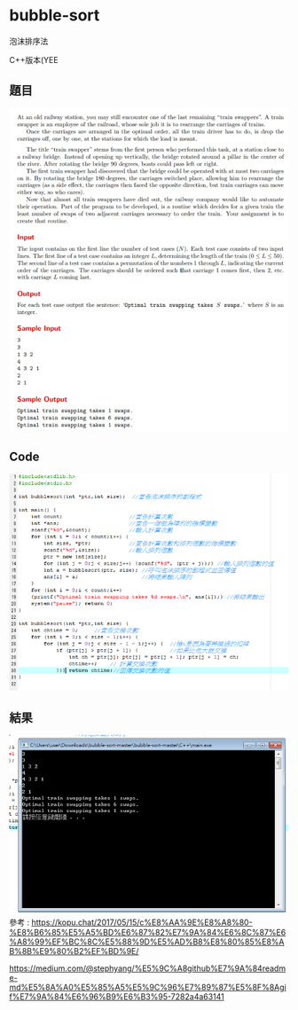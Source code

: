 # bubble-sort
泡沫排序法

C++版本(YEE
## 題目
![image](https://github.com/yee11111/bubble-sort/blob/master/img/1540706405078.jpg)
## Code
![image](https://github.com/yee11111/bubble-sort/blob/master/img/image.png)
## 結果
![image](https://github.com/yee11111/bubble-sort/blob/master/img/%E6%93%B7%E5%8F%96.PNG)
參考 :
https://kopu.chat/2017/05/15/c%E8%AA%9E%E8%A8%80-%E8%B6%85%E5%A5%BD%E6%87%82%E7%9A%84%E6%8C%87%E6%A8%99%EF%BC%8C%E5%88%9D%E5%AD%B8%E8%80%85%E8%AB%8B%E9%80%B2%EF%BD%9E/

https://medium.com/@stephyang/%E5%9C%A8github%E7%9A%84readme-md%E5%8A%A0%E5%85%A5%E5%9C%96%E7%89%87%E5%8F%8Agif%E7%9A%84%E6%96%B9%E6%B3%95-7282a4a63141

